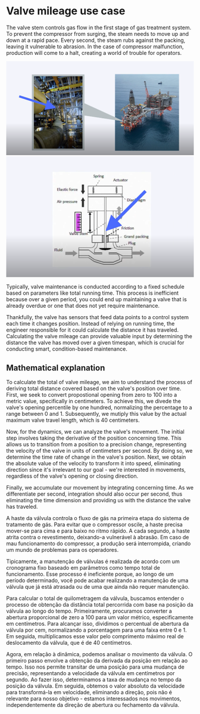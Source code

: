 # Valve mileage use case

The valve stem controls gas flow in the first stage of gas treatment system. To prevent the compressor from surging, the steam needs to move up and down at a rapid pace. Every second, the steam rubs against the packing, leaving it vulnerable to abrasion. In the case of compressor malfunction, production will come to a halt, creating a world of trouble for operators.

!["Valve mileage 01"](img/valve%20mileage%20use%20case-01.png)
!["Valve mileage 02"](img/valve%20mileage%20use%20case-02.png)


Typically, valve maintenance is conducted according to a fixed schedule based on parameters like total running time. This process is inefficient because over a given period, you could end up maintaining a valve that is already overdue or one that does not yet require maintenance.

Thankfully, the valve has sensors that feed data points to a control system each time it changes position. Instead of relying on running time, the engineer responsible for it could calculate the distance it has traveled. Calculating the valve mileage can provide valuable input by determining the distance the valve has moved over a given timespan, which is crucial for conducting smart, condition-based maintenance.

## Mathematical explanation

To calculate the total of valve mileage, we aim to understand the process of deriving total distance covered based on the valve's position over time. First, we seek to convert propostional opening from zero to 100  into a metric value, specifically in centimeters. To achieve this, we divede the valve's opening percentile by one hundred, normalizing the percentage to a range between 0 and 1. Subsequently, we mutiply this value by the actual maximum valve travel length, which is 40 centimeters. 

Now, for the dynamics, we can analyze the valve's movement. The initial step involves taking the derivative of the position concerning time. This allows us to transition from a position to a precision change, representing the velocity of the valve in units of centimeters per second. By doing so, we determine the time rate of change in the valve's position. Next, we obtain the absolute value of the velocity to transform it into speed, eliminating direction since it's irrelevant to our goal - we're interested in movements, regardless of the valve's opening or closing direction.

Finally, we accumulate our movement by integrating concerning time. As we differentiate per second, integration should also occur per second, thus eliminating the time dimension and providing us with the distance the valve has traveled.


A haste da válvula controla o fluxo de gás na primeira etapa do sistema de tratamento de gás. Para evitar que o compressor oscile, a haste precisa mover-se para cima e para baixo no ritmo rápido. A cada segundo, a haste atrita contra o revestimento, deixando-a vulnerável à abrasão. Em caso de mau funcionamento do compressor, a produção será interrompida, criando um mundo de problemas para os operadores.

Tipicamente, a manutenção de válvulas é realizada de acordo com um cronograma fixo baseado em parâmetros como tempo total de funcionamento. Esse processo é ineficiente porque, ao longo de um período determinado, você pode acabar realizando a manutenção de uma válvula que já está atrasada ou de uma que ainda não requer manutenção.

Para calcular o total de quilometragem da válvula, buscamos entender o processo de obtenção da distância total percorrida com base na posição da válvula ao longo do tempo. Primeiramente, procuramos converter a abertura proporcional de zero a 100 para um valor métrico, especificamente em centímetros. Para alcançar isso, dividimos o percentual de abertura da válvula por cem, normalizando a porcentagem para uma faixa entre 0 e 1. Em seguida, multiplicamos esse valor pelo comprimento máximo real de deslocamento da válvula, que é de 40 centímetros.

Agora, em relação à dinâmica, podemos analisar o movimento da válvula. O primeiro passo envolve a obtenção da derivada da posição em relação ao tempo. Isso nos permite transitar de uma posição para uma mudança de precisão, representando a velocidade da válvula em centímetros por segundo. Ao fazer isso, determinamos a taxa de mudança no tempo da posição da válvula. Em seguida, obtemos o valor absoluto da velocidade para transformá-la em velocidade, eliminando a direção, pois não é relevante para nosso objetivo - estamos interessados nos movimentos, independentemente da direção de abertura ou fechamento da válvula.
